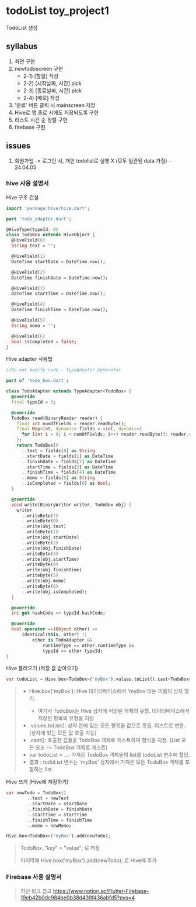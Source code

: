 # todoList toy_project1

TodoList 생성

## syllabus

1. 화면 구현
2. newtodoscreen 구현
    - 2-1) [할일] 작성
    - 2-2) [시작날짜, 시간] pick
    - 2-3) [종료날짜, 시간] pick
    - 2-4) [메모] 작성
3. '완료' 버튼 클릭 시 mainscreen 저장
4. Hive로 앱 종료 시에도 저장되도록 구현
5. 리스트 시간 순 정렬 구현
6. firebase 구현


## issues
1. 회원가입 -> 로그인 시, 개인 todolist로 실행 X (모두 일관된 data 가짐) - 24.04.05


### hive 사용 설명서

Hive 구조 건설
```dart
import 'package:hive/hive.dart';

part 'todo_adapter.dart';

@HiveType(typeId: 0)
class TodoBox extends HiveObject {
  @HiveField(0)
  String text = "";

  @HiveField(1)
  DateTime startDate = DateTime.now();

  @HiveField(2)
  DateTime finishDate = DateTime.now();

  @HiveField(3)
  DateTime startTime = DateTime.now();

  @HiveField(4)
  DateTime finishTime = DateTime.now();

  @HiveField(5)
  String memo = "";

  @HiveField(6)
  bool isCompleted = false;
}
```

Hive adapter 사용법
```dart
//Do not modify code - TypeAdapter Generator

part of 'todo_box.dart';

class TodoAdapter extends TypeAdapter<TodoBox> {
  @override
  final typeId = 0;

  @override
  TodoBox read(BinaryReader reader) {
    final int numOfFields = reader.readByte();
    final Map<int, dynamic> fields = <int, dynamic>{
      for (int i = 0; i < numOfFields; i++) reader.readByte(): reader.read(),
    };
    return TodoBox()
      ..text = fields[0] as String
      ..startDate = fields[1] as DateTime
      ..finishDate = fields[2] as DateTime
      ..startTime = fields[3] as DateTime
      ..finishTime = fields[4] as DateTime
      ..memo = fields[5] as String
      ..isCompleted = fields[6] as bool;
  }

  @override
  void write(BinaryWriter writer, TodoBox obj) {
    writer
      ..writeByte(7)
      ..writeByte(0)
      ..write(obj.text)
      ..writeByte(1)
      ..write(obj.startDate)
      ..writeByte(2)
      ..write(obj.finishDate)
      ..writeByte(3)
      ..write(obj.startTime)
      ..writeByte(4)
      ..write(obj.finishTime)
      ..writeByte(5)
      ..write(obj.memo)
      ..writeByte(6)
      ..write(obj.isCompleted);
  }

  @override
  int get hashCode => typeId.hashCode;

  @override
  bool operator ==(Object other) =>
      identical(this, other) ||
          other is TodoAdapter &&
              runtimeType == other.runtimeType &&
              typeId == other.typeId;
}
```

Hive 불러오기 (저장 값 받아오기)
```dart
var todoList = Hive.box<TodoBox>('myBox').values.toList().cast<TodoBox>();
```

> - Hive.box<TodoBox>('myBox'): Hive 데이터베이스에서 'myBox'라는 이름의 상자 열기.
>     - 여기서 TodoBox는 Hive 상자에 저장된 개체의 유형. 데이터베이스에서 저장된 항목의 유형을 지정
> - .values.toList(): 상자 안에 있는 모든 항목을 값으로 호출, 리스트로 변환. (상자에 있는 모든 값 호출 가능)
> - .cast<TodoBox>(): 호출한 값들을 TodoBox 객체로 캐스트하여 형식을 지정. (List 모든 요소 -> TodoBox 객체로 캐스트)
> - var todoList = ...: 가져온 TodoBox 객체들의 list를 todoList 변수에 할당.
> - 결과 : todoList 변수는 'myBox' 상자에서 가져온 모든 TodoBox 객체를 포함하는 list.

Hive 쓰기 (Hive에 저장하기)
```dart
var newTodo = TodoBox()
        ..text = newText
        ..startDate = startDate
        ..finishDate = finishDate
        ..startTime = startTime
        ..finishTime = finishTime
        ..memo = newMemo;

Hive.box<TodoBox>('myBox').add(newTodo);
```

> TodoBox.."key" = "value"; 로 저장
> 
> 마지막에 Hive.box<TodoBox>('myBox').add(newTodo); 로 Hive에 추가


### Firebase 사용 설명서

> 하단 링크 참고
> <https://www.notion.so/Flutter-Firebase-19eb42b0dc984be0b38d439f436abfd5?pvs=4>